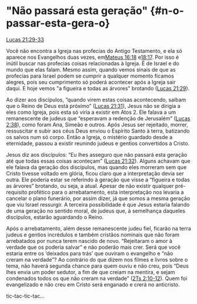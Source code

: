 # **&quot;Não passará esta geração&quot;** {#n-o-passar-esta-gera-o}

[Lucas 21:29-33](http://bibliaonline.com.br/acf/lc/21/29-33)

Você não encontra a Igreja nas profecias do Antigo Testamento, e ela só aparece nos Evangelhos duas vezes, em[Mateus 16:18](http://bibliaonline.com.br/acf/mt/16/18) e[18:17](http://bibliaonline.com.br/acf/mt/18/17). Por isso é inútil buscar nas profecias coisas relacionadas à Igreja. É de Israel e do mundo que elas falam. Mesmo assim, quando vemos sinais de que as profecias para Israel podem se cumprir a qualquer momento ficamos alegres, pois seu cumprimento só poderá acontecer após a Igreja sair daqui. E hoje vemos &quot;a figueira e todas as árvores&quot; brotando ([Lucas 21:29](http://bibliaonline.com.br/acf/lc/21/29)).

Ao dizer aos discípulos, “quando virem estas coisas acontecendo, saibam que o Reino de Deus está próximo” ([Lucas 21:31](http://bibliaonline.com.br/acf/lc/21/31)), Jesus não se dirigia a eles como Igreja, pois esta só viria a existir em Atos 2\. Ele falava a um remanescente de judeus que “esperavam a redenção de Jerusalém” ([Lucas 2:38](http://bibliaonline.com.br/acf/lc/2/38)), como foram Ana, Simeão e outros. Após Jesus ser rejeitado, morrer, ressuscitar e subir aos céus Deus enviou o Espírito Santo à terra, batizando os salvos num só corpo. Então a Igreja, o mistério guardado desde a eternidade, passou a existir reunindo judeus e gentios convertidos a Cristo.

Jesus diz aos discípulos: “Eu lhes asseguro que não passará esta geração até que todas essas coisas aconteçam” ([Lucas 21:32](http://bibliaonline.com.br/acf/lc/21/32)). Alguns achavam que ele falava da geração dos discípulos, mas quando eles morreram sem que Cristo tivesse voltado em glória, ficou claro que a interpretação devia ser outra. Ele poderia estar se referindo à geração que visse a “figueira e todas as árvores” brotando, ou seja, a atual. Apesar de não existir qualquer pré-requisito profético para o arrebatamento, esta interpretação nos levaria a cancelar o plano funerário, por assim dizer, já que somos a mesma geração que viu Israel ressurgir. A terceira possibilidade é que Jesus estaria falando de uma geração no sentido moral, de judeus que, à semelhança daqueles discípulos, estarão aguardando o Reino.

Após o arrebatamento, além desse remanescente judeu fiel, ficarão na terra judeus e gentios incrédulos e também cristãos nominais que não foram arrebatados por nunca terem nascido de novo. “Rejeitaram o amor à verdade que os poderia salvar” e não poderão mais crer. Será que você estaria entre os ‘deixados para trás’ que ouviram o evangelho e “não creram na verdade”? Ao contrário do que dizem nos filmes e livros sobre o tema, não haverá segunda chance para quem ouviu e não creu, pois “Deus lhes envia um poder sedutor, a fim de que creiam na mentira, e sejam condenados todos os que não creram na verdade” ([2Ts 2:10-12](http://bibliaonline.com.br/acf/2ts/2/10-12)). Quem foi evangelizado e não creu em Cristo será enganado e crerá no anticristo.

tic-tac-tic-tac...
